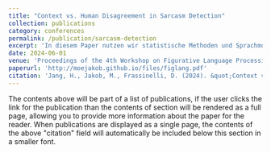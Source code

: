 ```yaml
---
title: "Context vs. Human Disagreement in Sarcasm Detection"
collection: publications
category: conferences
permalink: /publication/sarcasm-detection
excerpt: 'In diesem Paper nutzen wir statistische Methoden und Sprachmodelle, um zu untersuchen, wie der Umfang kontextueller Informationen die Erkennung von Sarkasmus durch Menschen und Maschinen beeinflusst.'
date: 2024-06-01
venue: 'Proceedings of the 4th Workshop on Figurative Language Processing (FigLang 2024)'
paperurl: 'http://moejakob.github.io/files/figlang.pdf'
citation: 'Jang, H., Jakob, M., Frassinelli, D. (2024). &quot;Context vs. Human Disagreement in Sarcasm Detection.&quot; <i>Proceedings of the 4th Workshop on Figurative Language Processing (FigLang 2024)</i>. 1-7.'
---
```


The contents above will be part of a list of publications, if the user clicks the link for the publication than the contents of section will be rendered as a full page, allowing you to provide more information about the paper for the reader. When publications are displayed as a single page, the contents of the above "citation" field will automatically be included below this section in a smaller font.

